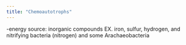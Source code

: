 ```yaml
---
title: "Chemoautotrophs"
---
```

-energy source: inorganic compounds
EX. iron, sulfur, hydrogen, and nitrifying bacteria (nitrogen) and some Arachaeobacteria

